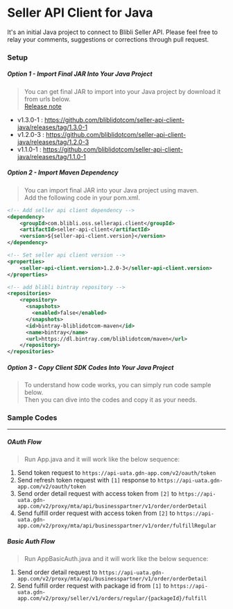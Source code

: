 # Seller API Client for Java

It's an initial Java project to connect to Blibli Seller API. 
Please feel free to relay your comments, suggestions or corrections through pull request.

### Setup

##### Option 1 - Import Final JAR Into Your Java Project

> You can get final JAR to import into your Java project by download it from urls below.    
> [Release note](https://github.com/bliblidotcom/seller-api-client-java/releases)

- v1.3.0-1 : https://github.com/bliblidotcom/seller-api-client-java/releases/tag/1.3.0-1
- v1.2.0-3 : https://github.com/bliblidotcom/seller-api-client-java/releases/tag/1.2.0-3
- v1.1.0-1 : https://github.com/bliblidotcom/seller-api-client-java/releases/tag/1.1.0-1

##### Option 2 - Import Maven Dependency

> You can import final JAR into your Java project using maven.   
> Add the following code in your pom.xml.

```xml
<!-- Add seller api client dependency -->
<dependency>
    <groupId>com.blibli.oss.sellerapi.client</groupId>
    <artifactId>seller-api-client</artifactId>
    <version>${seller-api-client.version}</version>
</dependency>

<!-- Set seller api client version -->
<properties>
    <seller-api-client.version>1.2.0-3</seller-api-client.version>
</properties>

<!-- add blibli bintray repository --> 
<repositories>
    <repository>
      <snapshots>
        <enabled>false</enabled>
      </snapshots>
      <id>bintray-bliblidotcom-maven</id>
      <name>bintray</name>
      <url>https://dl.bintray.com/bliblidotcom/maven</url>
    </repository>
</repositories>
```

##### Option 3 - Copy Client SDK Codes Into Your Java Project

> To understand how code works, you can simply run code sample below.   
> Then you can dive into the codes and copy it as your needs.

### Sample Codes

<hr>

##### OAuth Flow

> Run App.java and it will work like the below sequence:

1. Send token request to `https://api-uata.gdn-app.com/v2/oauth/token`
2. Send refresh token request with `[1]` response to `https://api-uata.gdn-app.com/v2/oauth/token`
3. Send order detail request with access token from `[2]` to `https://api-uata.gdn-app.com/v2/proxy/mta/api/businesspartner/v1/order/orderDetail`
4. Send fulfill order request with access token from `[2]` to `https://api-uata.gdn-app.com/v2/proxy/mta/api/businesspartner/v1/order/fulfillRegular`

##### Basic Auth Flow

> Run AppBasicAuth.java and it will work like the below sequence:

1. Send order detail request to `https://api-uata.gdn-app.com/v2/proxy/mta/api/businesspartner/v1/order/orderDetail`
2. Send fulfill order request with package id from `[1]` to `https://api-uata.gdn-app.com/v2/proxy/seller/v1/orders/regular/{packageId}/fulfill`
